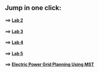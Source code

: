 ## Jump in one click:

#### ==> [Lab 2](https://github.com/saimhasan10/linear_programming_and_combinatorial_optimization_LAB/tree/main/LAB_WORK/LAB_2)

#### ==> [Lab 3](https://github.com/saimhasan10/linear_programming_and_combinatorial_optimization_LAB/tree/main/LAB_WORK/LAB_3)

#### ==> [Lab 4](https://github.com/saimhasan10/linear_programming_and_combinatorial_optimization_LAB/tree/main/LAB_WORK/LAB_4)

#### ==> [Lab 5](https://github.com/saimhasan10/linear_programming_and_combinatorial_optimization_LAB/tree/main/LAB_WORK/LAB_5)

#### ==> [Electric Power Grid Planning Using MST]()
